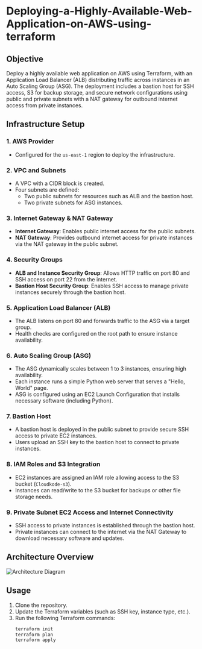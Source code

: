 # Deploying-a-Highly-Available-Web-Application-on-AWS-using-terraform

## Objective
Deploy a highly available web application on AWS using Terraform, with an Application Load Balancer (ALB) distributing traffic across instances in an Auto Scaling Group (ASG). The deployment includes a bastion host for SSH access, S3 for backup storage, and secure network configurations using public and private subnets with a NAT gateway for outbound internet access from private instances.

## Infrastructure Setup

### 1. AWS Provider
- Configured for the `us-east-1` region to deploy the infrastructure.

### 2. VPC and Subnets
- A VPC with a CIDR block is created.
- Four subnets are defined:
  - Two public subnets for resources such as ALB and the bastion host.
  - Two private subnets for ASG instances.

### 3. Internet Gateway & NAT Gateway
- **Internet Gateway**: Enables public internet access for the public subnets.
- **NAT Gateway**: Provides outbound internet access for private instances via the NAT gateway in the public subnet.

### 4. Security Groups
- **ALB and Instance Security Group**: Allows HTTP traffic on port 80 and SSH access on port 22 from the internet.
- **Bastion Host Security Group**: Enables SSH access to manage private instances securely through the bastion host.

### 5. Application Load Balancer (ALB)
- The ALB listens on port 80 and forwards traffic to the ASG via a target group.
- Health checks are configured on the root path to ensure instance availability.

### 6. Auto Scaling Group (ASG)
- The ASG dynamically scales between 1 to 3 instances, ensuring high availability.
- Each instance runs a simple Python web server that serves a "Hello, World" page.
- ASG is configured using an EC2 Launch Configuration that installs necessary software (including Python).

### 7. Bastion Host
- A bastion host is deployed in the public subnet to provide secure SSH access to private EC2 instances.
- Users upload an SSH key to the bastion host to connect to private instances.

### 8. IAM Roles and S3 Integration
- EC2 instances are assigned an IAM role allowing access to the S3 bucket (`Cloudkode-s3`).
- Instances can read/write to the S3 bucket for backups or other file storage needs.

### 9. Private Subnet EC2 Access and Internet Connectivity
- SSH access to private instances is established through the bastion host.
- Private instances can connect to the internet via the NAT Gateway to download necessary software and updates.


## Architecture Overview

![Architecture Diagram](.DevOps-Projects/Deploying-a-Highly-Available-Web-Application-on-AWS-using-terraform/architure.png)



## Usage
1. Clone the repository.
2. Update the Terraform variables (such as SSH key, instance type, etc.).
3. Run the following Terraform commands:
   ```bash
   terraform init
   terraform plan
   terraform apply
